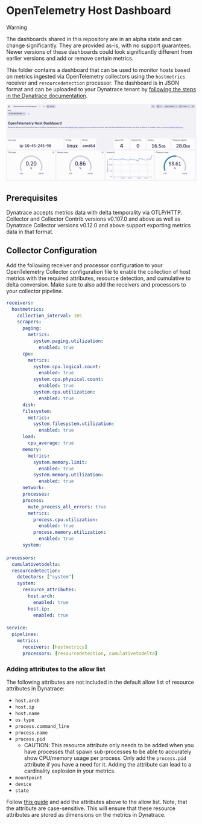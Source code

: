 # OpenTelemetry Host Dashboard

> [!WARNING]
> The dashboards shared in this repository are in an alpha state and can change significantly.
> They are provided as-is, with no support guarantees.
> Newer versions of these dashboards could look significantly different from earlier versions and add or remove certain
> metrics.

This folder contains a dashboard that can be used to monitor hosts based on metrics ingested via OpenTelemetry
collectors using the `hostmetrics` receiver and `resourcedetection` processor. The dashboard is in JSON format and can
be uploaded to your Dynatrace tenant
by [following the steps in the Dynatrace documentation](https://docs.dynatrace.com/docs/shortlink/dashboards-use#dashboards-upload).

![A screenshot of the host dashboard providing an overview of used system resources](img/host-dashboard_1.png)

## Prerequisites

Dynatrace accepts metrics data with delta temporality via OTLP/HTTP.
Collector and Collector Contrib versions v0.107.0 and above as well as Dynatrace Collector versions v0.12.0 and above
support exporting metrics data in that format.

## Collector Configuration

Add the following receiver and processor configuration to your OpenTelemetry Collector configuration file to enable the
collection of host metrics with the required attributes, resource detection, and cumulative to delta conversion.
Make sure to also add the receivers and processors to your collector pipeline.

```yaml
receivers:
  hostmetrics:
    collection_interval: 10s
    scrapers:
      paging:
        metrics:
          system.paging.utilization:
            enabled: true
      cpu:
        metrics:
          system.cpu.logical.count:
            enabled: true
          system.cpu.physical.count:
            enabled: true
          system.cpu.utilization:
            enabled: true
      disk:
      filesystem:
        metrics:
          system.filesystem.utilization:
            enabled: true
      load:
        cpu_average: true
      memory:
        metrics:
          system.memory.limit:
            enabled: true
          system.memory.utilization:
            enabled: true
      network:
      processes:
      process:
        mute_process_all_errors: true
        metrics:
          process.cpu.utilization:
            enabled: true
          process.memory.utilization:
            enabled: true
      system:

processors:
  cumulativetodelta:
  resourcedetection:
    detectors: ["system"]
    system:
      resource_attributes:
        host.arch:
          enabled: true
        host.ip:
          enabled: true

service:
  pipelines:
    metrics:
      receivers: [hostmetrics]
      processors: [resourcedetection, cumulativetodelta]
```

### Adding attributes to the allow list

The following attributes are not included in the default allow list of resource attributes in Dynatrace:

- `host.arch`
- `host.ip`
- `host.name`
- `os.type`
- `process.command_line`
- `process.name`
- `process.pid`
    - CAUTION: This resource attribute only needs to be added when you have processes that spawn sub-processes to be
      able to accurately show CPU/memory usage per process. Only add the `process.pid` attribute if you have a need for it. Adding the attribute can lead to a cardinality explosion in your metrics.
- `mountpoint`
- `device`
- `state`

Follow [this guide](https://docs.dynatrace.com/docs/shortlink/metrics-configuration#allow-list) and add the attributes
above to the allow list.
Note, that the attribute are case-sensitive.
This will ensure that these resource attributes are stored as dimensions on the metrics in Dynatrace.
